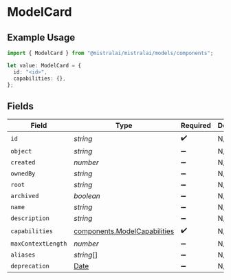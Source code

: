 # ModelCard

## Example Usage

```typescript
import { ModelCard } from "@mistralai/mistralai/models/components";

let value: ModelCard = {
  id: "<id>",
  capabilities: {},
};
```

## Fields

| Field                                                                                         | Type                                                                                          | Required                                                                                      | Description                                                                                   |
| --------------------------------------------------------------------------------------------- | --------------------------------------------------------------------------------------------- | --------------------------------------------------------------------------------------------- | --------------------------------------------------------------------------------------------- |
| `id`                                                                                          | *string*                                                                                      | :heavy_check_mark:                                                                            | N/A                                                                                           |
| `object`                                                                                      | *string*                                                                                      | :heavy_minus_sign:                                                                            | N/A                                                                                           |
| `created`                                                                                     | *number*                                                                                      | :heavy_minus_sign:                                                                            | N/A                                                                                           |
| `ownedBy`                                                                                     | *string*                                                                                      | :heavy_minus_sign:                                                                            | N/A                                                                                           |
| `root`                                                                                        | *string*                                                                                      | :heavy_minus_sign:                                                                            | N/A                                                                                           |
| `archived`                                                                                    | *boolean*                                                                                     | :heavy_minus_sign:                                                                            | N/A                                                                                           |
| `name`                                                                                        | *string*                                                                                      | :heavy_minus_sign:                                                                            | N/A                                                                                           |
| `description`                                                                                 | *string*                                                                                      | :heavy_minus_sign:                                                                            | N/A                                                                                           |
| `capabilities`                                                                                | [components.ModelCapabilities](../../models/components/modelcapabilities.md)                  | :heavy_check_mark:                                                                            | N/A                                                                                           |
| `maxContextLength`                                                                            | *number*                                                                                      | :heavy_minus_sign:                                                                            | N/A                                                                                           |
| `aliases`                                                                                     | *string*[]                                                                                    | :heavy_minus_sign:                                                                            | N/A                                                                                           |
| `deprecation`                                                                                 | [Date](https://developer.mozilla.org/en-US/docs/Web/JavaScript/Reference/Global_Objects/Date) | :heavy_minus_sign:                                                                            | N/A                                                                                           |